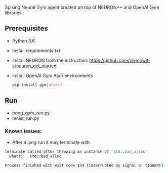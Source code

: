 Spiking Neural Gym agent created on top of NEURON++ and OpenAI Gym libraries

## Prerequisites

* Python 3.6

* Install requirements.txt

* Install NEURON from the instruction: https://github.com/ziemowit-s/neuron_get_started

* Install OpenAI Gym Atari environments
    ```bash
    pip install gym[atari]
    ```
    
## Run

* pong_gym_run.py
* mnist_run.py
    
### Known issues:

* After a long run it may terminate with:
```bash
terminate called after throwing an instance of 'std::bad_alloc'
  what():  std::bad_alloc

Process finished with exit code 134 (interrupted by signal 6: SIGABRT)
```

